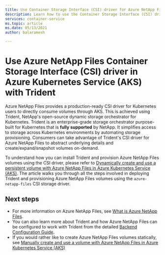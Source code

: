 ```yaml
---
title: Use Container Storage Interface (CSI) driver for Azure NetApp Files on Azure Kubernetes Service (AKS)
description: Learn how to use the Container Storage Interface (CSI) drivers for Azure NetApp Files in an Azure Kubernetes Service (AKS) cluster.
services: container-service
ms.topic: article
ms.date: 05/13/2021
author: balaramesh

---
```


# Use Azure NetApp Files Container Storage Interface (CSI) driver in Azure Kubernetes Service (AKS) with Trident

Azure NetApp Files provides a production-ready CSI driver for Kubernetes users to directly consume volumes through AKS. This is achieved using Trident, NetApp's open-source dynamic storage orchestrator for Kubernetes. Trident is an enterprise-grade storage orchestrator purpose-built for Kubernetes that is **fully supported** by NetApp. It simplifies access to storage across Kubernetes environments by automating storage provisioning. Consumers can take advantage of Trident's CSI driver for Azure NetApp Files to abstract underlying details and create/expand/snapshot volumes on-demand.

To understand how you can install Trident and provision Azure NetApp Files volumes using the CSI driver, please refer to [Dynamically create and use a persistent volume with Azure NetApp Files in Azure Kubernetes Service (AKS)][azure-netapp-files-dynamic]. The article walks you through all the steps involved in deploying Trident and provisioning Azure NetApp Files volumes using the `azure-netapp-files` CSI storage driver.

## Next steps

- For more information on Azure NetApp Files, see [What is Azure NetApp Files][anf].
- You can also learn more about Trident and how Azure NetApp Files can be configured to work with Trident from the detailed [Backend Configuration Guide](https://netapp-trident.readthedocs.io/en/latest/kubernetes/operations/tasks/backends/anf.html).
- If you would rather like to create Azure NetApp Files volumes statically, see [Manually create and use a volume with Azure NetApp Files in Azure Kubernetes Service (AKS)][azure-netapp-files]

<!-- LINKS - external -->
[access-modes]: https://kubernetes.io/docs/concepts/storage/persistent-volumes/#access-modes
[kubectl-apply]: https://kubernetes.io/docs/reference/generated/kubectl/kubectl-commands#apply
[kubectl-get]: https://kubernetes.io/docs/reference/generated/kubectl/kubectl-commands#get
[kubernetes-storage-classes]: https://kubernetes.io/docs/concepts/storage/storage-classes/
[kubernetes-volumes]: https://kubernetes.io/docs/concepts/storage/persistent-volumes/
[managed-disk-pricing-performance]: https://azure.microsoft.com/pricing/details/managed-disks/
[smb-overview]: /windows/desktop/FileIO/microsoft-smb-protocol-and-cifs-protocol-overview

<!-- LINKS - internal -->
[anf]: ../azure-netapp-files/azure-netapp-files-introduction.md
[azure-disk-volume]: azure-disk-volume.md
[azure-netapp-files]: azure-netapp-files.md
[azure-netapp-files-dynamic]: azure-netapp-files-dynamic.md
[azure-files-pvc]: azure-files-dynamic-pv.md
[premium-storage]: ../virtual-machines/disks-types.md
[az-disk-list]: /cli/azure/disk#az_disk_list
[az-snapshot-create]: /cli/azure/snapshot#az_snapshot_create
[az-disk-create]: /cli/azure/disk#az_disk_create
[az-disk-show]: /cli/azure/disk#az_disk_show
[aks-quickstart-cli]: kubernetes-walkthrough.md
[aks-quickstart-portal]: kubernetes-walkthrough-portal.md
[install-azure-cli]: /cli/azure/install-azure-cli
[operator-best-practices-storage]: operator-best-practices-storage.md
[concepts-storage]: concepts-storage.md
[storage-class-concepts]: concepts-storage.md#storage-classes
[az-extension-add]: /cli/azure/extension#az_extension_add
[az-extension-update]: /cli/azure/extension#az_extension_update
[az-feature-register]: /cli/azure/feature#az_feature_register
[az-feature-list]: /cli/azure/feature#az_feature_list
[az-provider-register]: /cli/azure/provider#az_provider_register
[node-resource-group]: faq.md#why-are-two-resource-groups-created-with-aks
[storage-skus]: ../storage/common/storage-redundancy.md
